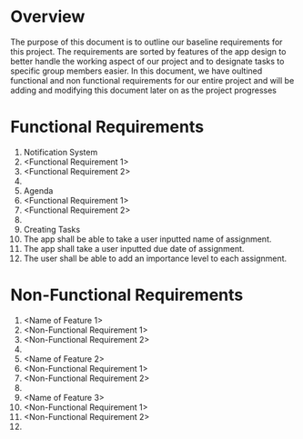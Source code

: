 # Overview
The purpose of this document is to outline our baseline requirements for this project. The requirements are sorted by features of the app design to better handle the working aspect of our project and to designate tasks to specific group members easier. In this document, we have oultined functional and non functional requirements for our entire project and will  be adding and modifying this document later on as the project progresses

# Functional Requirements
 1. Notification System
  1. <Functional Requirement 1>
  1. <Functional Requirement 2>
  1. <And so on>
 1. Agenda
  1. <Functional Requirement 1>
  1. <Functional Requirement 2>
  1. <And so on>
 1. Creating Tasks
  1. The app shall be able to take a user inputted name of assignment.
  1. The app shall take a user inputted due date of assignment.
  1. The user shall be able to add an importance level to each assignment.
 
# Non-Functional Requirements
 1. <Name of Feature 1>
  1. <Non-Functional Requirement 1>
  1. <Non-Functional Requirement 2>
  1. <And so on>
 1. <Name of Feature 2>
  1. <Non-Functional Requirement 1>
  1. <Non-Functional Requirement 2>
  1. <And so on>
 1. <Name of Feature 3>
  1. <Non-Functional Requirement 1>
  1. <Non-Functional Requirement 2>
  1. <And so on>
